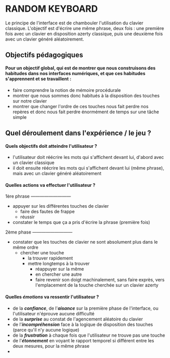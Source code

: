 # RANDOM KEYBOARD

Le principe de l'interface est de chambouler l'utilisation du clavier classique. L'objectif est d'écrire une même phrase, deux fois : une première fois avec un clavier en disposition azerty classique, puis une deuxième fois avec un clavier généré aléatoirement.


## Objectifs pédagogiques

#### Pour un objectif global, qui est de montrer que nous construisons des habitudes dans nos interfaces numériques, et que ces habitudes s'apprennent et se travaillent :

- faire comprendre la notion de mémoire procédurale
- montrer que nous sommes donc habitués à la disposition des touches sur notre clavier
- montrer que changer l'ordre de ces touches nous fait perdre nos repères et donc nous fait perdre énormément de temps sur une tâche simple

## Quel déroulement dans l'expérience / le jeu ?

#### Quels objectifs doit atteindre l'utilisateur ?

- l'utilisateur doit réécrire les mots qui s'affichent devant lui, d'abord avec un clavier classique
- il doit ensuite réécrire les mots qui s'affichent devant lui (même phrase), mais avec un clavier généré aléatoirement

#### Quelles actions va effectuer l'utilisateur ?


1ère phrase
—————————
- appuyer sur les différentes touches de clavier
  - faire des fautes de frappe
  - réussir
- constater le temps que ça a pris d'écrire la phrase (première fois)

2ème phase
—————————
- constater que les touches de clavier ne sont absolument plus dans le même ordre
  - chercher une touche
    - la trouver rapidement
    - mettre longtemps à la trouver
      - réappuyer sur la même
      - en chercher une autre
      - faire revenir son doigt machinalement, sans faire exprès, vers l'emplacement de la touche cherchée sur un clavier azerty


#### Quelles ***émotions*** va ressentir l'utilisateur ?

- de la ***confiance***, de l'***aisance*** sur la première phase de l'interface, ou l'utilisateur n'éprouve aucune difficulté
- de la ***surprise*** au constat de l'agencement aléatoire du clavier
- de l'***incompréhension*** face à la logique de disposition des touches (parce qu'il n'y aucune logique)
- de la ***frustration*** à chaque fois que l'utilisateur ne trouve pas une touche
- de l'***étonnement*** en voyant le rapport temporel si différent entre les deux mesures, pour la même phrase
-
